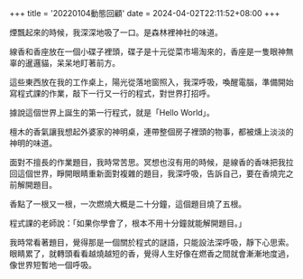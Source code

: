 +++
title = '20220104動態回顧'
date = 2024-04-02T22:11:52+08:00
+++

煙飄起來的時候，我深深地吸了一口。是森林裡神社的味道。

線香和香座放在一個小碟子裡頭，碟子是十元從菜市場淘來的，香座是一隻眼神無辜的暹邏貓，呆呆地盯著前方。

這些東西放在我的工作桌上，陽光從落地窗照入，我深呼吸，喚醒電腦，準備開始寫程式課的作業，敲下一行又一行的程式，對世界打招呼。

據說這個世界上誕生的第一行程式，就是「Hello World」。

檀木的香氣讓我想起外婆家的神明桌，連帶整個房子裡頭的物事，都被燻上淡淡的神明的味道。

面對不擅長的作業題目，我時常苦思。冥想也沒有用的時候，是線香的香味把我拉回這個世界，睜開眼睛重新面對複雜的題目，我深呼吸，告訴自己，要在香燒完之前解開題目。

香點了一根又一根，一次燃燒大概是二十分鐘，這個題目燒了五根。

程式課的老師說：「如果你學會了，根本不用十分鐘就能解開題目。」

我時常看著題目，覺得那是一個關於程式的謎語，只能設法深呼吸，靜下心思索。眼睛累了，就轉頭看看越燒越短的香，覺得人生好像在燃香之間就會漸漸地度過，像世界短暫地一個呼吸。
